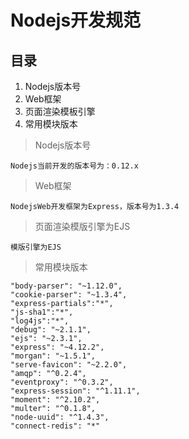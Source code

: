 # Nodejs开发规范 #
## 目录 ##

1. Nodejs版本号
2. Web框架
3. 页面渲染模板引擎
4. 常用模块版本

> Nodejs版本号

    Nodejs当前开发的版本号为：0.12.x

> Web框架
    
	NodejsWeb开发框架为Express，版本号为1.3.4
> 页面渲染模版引擎为EJS

	模版引擎为EJS
> 常用模块版本

	"body-parser": "~1.12.0",
	"cookie-parser": "~1.3.4",
	"express-partials":"*",
	"js-sha1":"*",
	"log4js":"*",
	"debug": "~2.1.1",
	"ejs": "~2.3.1",
	"express": "~4.12.2",
	"morgan": "~1.5.1",
	"serve-favicon": "~2.2.0",
	"amqp": "^0.2.4",
	"eventproxy": "^0.3.2",
	"express-session": "^1.11.1",
	"moment": "^2.10.2",
	"multer": "^0.1.8",
	"node-uuid": "^1.4.3",
	"connect-redis": "*"